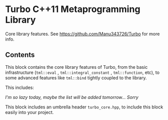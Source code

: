 Turbo C++11 Metaprogramming Library
===================================

Core library features. See https://github.com/Manu343726/Turbo for more info.

Contents
--------

This block contains the core library features of Turbo, from the basic infrastructure (`tml::eval` , `tml::integral_constant` , 
`tml::function`, etc), to some advanced features like `tml::bind` tightly coupled to the library.  

This includes:

  *I'm so lazy today, maybe the list will be added tomorrow... Sorry*

This block includes an umbrella header `turbo_core.hpp`, to include this block easily into your project.
